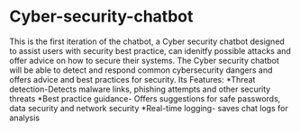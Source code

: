 # Cyber-security-chatbot
This is the first iteration of the chatbot, a Cyber security chatbot designed to assist users with security best practice, can idenitfy possible attacks and offer advice on how to secure their systems.
The Cyber security chatbot will be able to detect and respond common cybersecurity dangers and offers advice and best practices for security.
Its Features:
*Threat detection-Detects malware links, phishing attempts and other security threats
*Best practice guidance- Offers suggestions for safe passwords, data security and network security
*Real-time logging- saves chat logs for analysis
